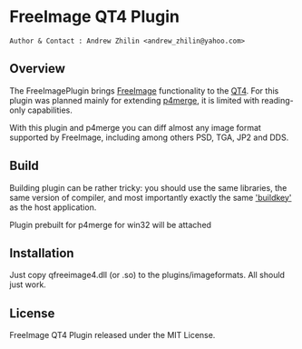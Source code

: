 FreeImage QT4 Plugin
=========
    Author & Contact : Andrew Zhilin <andrew_zhilin@yahoo.com>


Overview
--------

The FreeImagePlugin brings [FreeImage][1] functionality to the
[QT4][2].  For this plugin was planned mainly for extending
[p4merge][3], it is limited with reading-only capabilities.

With this plugin and p4merge you can diff almost any image format
supported by FreeImage, including among others PSD, TGA, JP2 and DDS.


Build
-----

Building plugin can be rather tricky: you should use the same
libraries, the same version of compiler, and most importantly exactly
the same ['buildkey'][4] as the host application.

Plugin prebuilt for p4merge for win32 will be attached

Installation
-----------

Just copy qfreeimage4.dll (or .so) to the plugins/imageformats. All
should just work.


License
-------
FreeImage QT4 Plugin released under the MIT License.


[1]: http://freeimage.sourceforge.net/
[2]: http://qt.nokia.com/
[3]: http://blog.perforce.com/blog/?p=1394
[4]: http://qt.nokia.com/doc/4.0/plugins-howto.html#the-build-key

